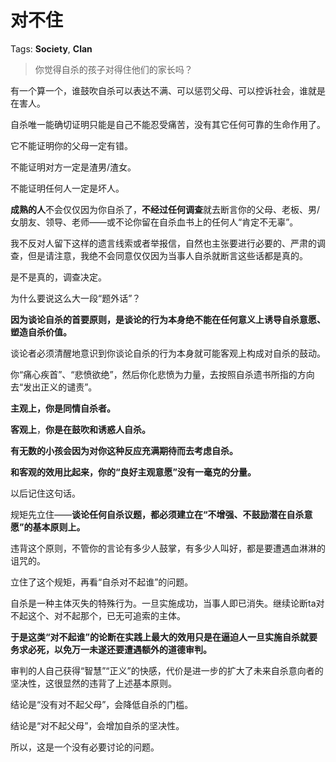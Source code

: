 # 对不住

Tags: **Society**, **Clan**

> 你觉得自杀的孩子对得住他们的家长吗？



有一个算一个，谁鼓吹自杀可以表达不满、可以惩罚父母、可以控诉社会，谁就是在害人。

自杀唯一能确切证明只能是自己不能忍受痛苦，没有其它任何可靠的生命作用了。

它不能证明你的父母一定有错。

不能证明对方一定是渣男/渣女。

不能证明任何人一定是坏人。

**成熟的人**不会仅仅因为你自杀了，**不经过任何调查**就去断言你的父母、老板、男/女朋友、领导、老师——或不论你留在自杀血书上的任何人“肯定不无辜”。

我不反对人留下这样的遗言线索或者举报信，自然也主张要进行必要的、严肃的调查，但是请注意，我绝不会同意仅仅因为当事人自杀就断言这些话都是真的。

是不是真的，调查决定。

  


为什么要说这么大一段“题外话”？

**因为谈论自杀的首要原则，是谈论的行为本身绝不能在任何意义上诱导自杀意愿、塑造自杀价值。**

谈论者必须清醒地意识到你谈论自杀的行为本身就可能客观上构成对自杀的鼓动。

你“痛心疾首”、“悲愤欲绝”，然后你化悲愤为力量，去按照自杀遗书所指的方向去“发出正义的谴责”。

**主观上，你是同情自杀者。**

**客观上**，**你是在鼓吹和诱惑人自杀。**

**有无数的小孩会因为对你这种反应充满期待而去考虑自杀。**

**和客观的效用比起来，你的“良好主观意愿”没有一毫克的分量。**

以后记住这句话。

  


规矩先立住——**谈论任何自杀议题，都必须建立在“不增强、不鼓励潜在自杀意愿”的基本原则上。**

违背这个原则，不管你的言论有多少人鼓掌，有多少人叫好，都是要遭遇血淋淋的诅咒的。

立住了这个规矩，再看“自杀对不起谁”的问题。

自杀是一种主体灭失的特殊行为。一旦实施成功，当事人即已消失。继续论断ta对不起这个、对不起那个，已无可追索的主体。

**于是这类“对不起谁”的论断在实践上最大的效用只是在逼迫人一旦实施自杀就要务求必死，以免万一未遂还要遭遇额外的道德审判。**

审判的人自己获得“智慧”“正义”的快感，代价是进一步的扩大了未来自杀意向者的坚决性，这很显然的违背了上述基本原则。

  


结论是“没有对不起父母”，会降低自杀的门槛。

结论是“对不起父母”，会增加自杀的坚决性。

所以，这是一个没有必要讨论的问题。



